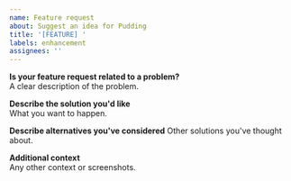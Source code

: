 ```yaml
---
name: Feature request
about: Suggest an idea for Pudding
title: '[FEATURE] '
labels: enhancement
assignees: ''
---
```


**Is your feature request related to a problem?**  
A clear description of the problem.

**Describe the solution you'd like**  
What you want to happen.

**Describe alternatives you've considered**
Other solutions you've thought about.

**Additional context**  
Any other context or screenshots.
